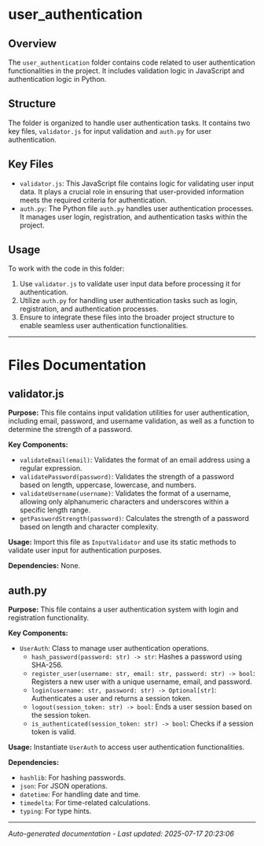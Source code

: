 # user_authentication

## Overview
The `user_authentication` folder contains code related to user authentication functionalities in the project. It includes validation logic in JavaScript and authentication logic in Python.

## Structure
The folder is organized to handle user authentication tasks. It contains two key files, `validator.js` for input validation and `auth.py` for user authentication.

## Key Files
- `validator.js`: This JavaScript file contains logic for validating user input data. It plays a crucial role in ensuring that user-provided information meets the required criteria for authentication.
- `auth.py`: The Python file `auth.py` handles user authentication processes. It manages user login, registration, and authentication tasks within the project.

## Usage
To work with the code in this folder:
1. Use `validator.js` to validate user input data before processing it for authentication.
2. Utilize `auth.py` for handling user authentication tasks such as login, registration, and authentication processes.
3. Ensure to integrate these files into the broader project structure to enable seamless user authentication functionalities.

---

# Files Documentation

## validator.js

**Purpose:** This file contains input validation utilities for user authentication, including email, password, and username validation, as well as a function to determine the strength of a password.

**Key Components:**
- `validateEmail(email)`: Validates the format of an email address using a regular expression.
- `validatePassword(password)`: Validates the strength of a password based on length, uppercase, lowercase, and numbers.
- `validateUsername(username)`: Validates the format of a username, allowing only alphanumeric characters and underscores within a specific length range.
- `getPasswordStrength(password)`: Calculates the strength of a password based on length and character complexity.

**Usage:** Import this file as `InputValidator` and use its static methods to validate user input for authentication purposes.

**Dependencies:** None.

## auth.py

**Purpose:** This file contains a user authentication system with login and registration functionality.

**Key Components:**
- `UserAuth`: Class to manage user authentication operations.
  - `hash_password(password: str) -> str`: Hashes a password using SHA-256.
  - `register_user(username: str, email: str, password: str) -> bool`: Registers a new user with a unique username, email, and password.
  - `login(username: str, password: str) -> Optional[str]`: Authenticates a user and returns a session token.
  - `logout(session_token: str) -> bool`: Ends a user session based on the session token.
  - `is_authenticated(session_token: str) -> bool`: Checks if a session token is valid.

**Usage:** Instantiate `UserAuth` to access user authentication functionalities.

**Dependencies:**
- `hashlib`: For hashing passwords.
- `json`: For JSON operations.
- `datetime`: For handling date and time.
- `timedelta`: For time-related calculations.
- `typing`: For type hints.

---
*Auto-generated documentation - Last updated: 2025-07-17 20:23:06*
